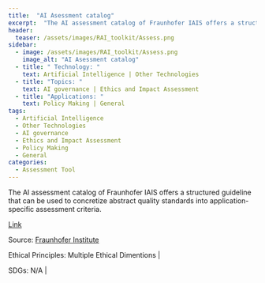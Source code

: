 ```yaml
---
title:  "AI Asessment catalog"  
excerpt:  "The AI assessment catalog of Fraunhofer IAIS offers a structured guideline that  (...)"  
header:
  teaser: /assets/images/RAI_toolkit/Assess.png
sidebar:
  - image: /assets/images/RAI_toolkit/Assess.png
    image_alt: "AI Asessment catalog"
  - title: " Technology: "
    text: Artificial Intelligence | Other Technologies
  - title: "Topics: " 
    text: AI governance | Ethics and Impact Assessment
  - title: "Applications: " 
    text: Policy Making | General
tags:
  - Artificial Intelligence
  - Other Technologies
  - AI governance
  - Ethics and Impact Assessment
  - Policy Making
  - General
categories:
  - Assessment Tool
---
```

The AI assessment catalog of Fraunhofer IAIS offers a structured guideline that can be used to concretize abstract quality standards into application-specific assessment criteria.

[Link](https://www.iais.fraunhofer.de/en/research/artificial-intelligence/ai-assessment-catalog.html)

Source: [Fraunhofer Institute](https://www.iais.fraunhofer.de)

Ethical Principles: Multiple Ethical Dimentions | 

SDGs: N/A | 
